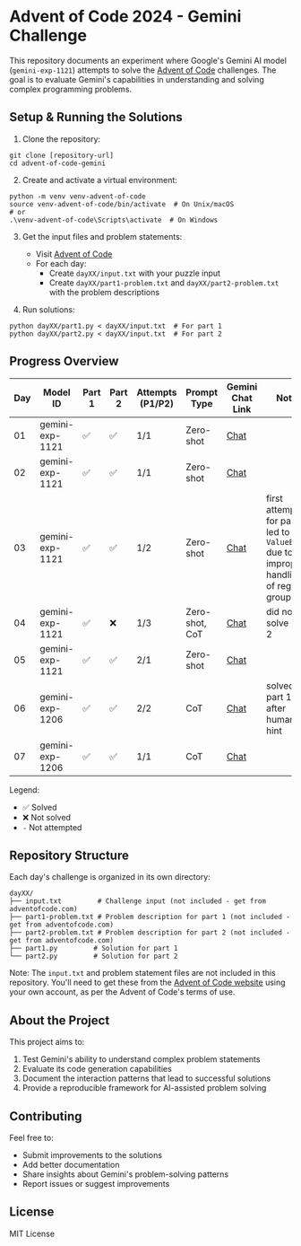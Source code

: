 # Advent of Code 2024 - Gemini Challenge

This repository documents an experiment where Google's Gemini AI model (`gemini-exp-1121`) attempts to solve the [Advent of Code](https://adventofcode.com/) challenges. The goal is to evaluate Gemini's capabilities in understanding and solving complex programming problems.

## Setup & Running the Solutions

1. Clone the repository:
```
git clone [repository-url]
cd advent-of-code-gemini
```

2. Create and activate a virtual environment:
```
python -m venv venv-advent-of-code
source venv-advent-of-code/bin/activate  # On Unix/macOS
# or
.\venv-advent-of-code\Scripts\activate  # On Windows
```

3. Get the input files and problem statements:
   - Visit [Advent of Code](https://adventofcode.com/)
   - For each day:
     - Create `dayXX/input.txt` with your puzzle input
     - Create `dayXX/part1-problem.txt` and `dayXX/part2-problem.txt` with the problem descriptions

4. Run solutions:
```
python dayXX/part1.py < dayXX/input.txt  # For part 1
python dayXX/part2.py < dayXX/input.txt  # For part 2
```

## Progress Overview

| Day | Model ID  | Part 1 | Part 2 | Attempts (P1/P2) | Prompt Type | Gemini Chat Link | Notes |
|-----|-----------|--------|--------|------------------|-------------|------------------|-------|
| 01  | gemini-exp-1121 | ✅     | ✅     | 1/1              | Zero-shot   | [Chat](https://aistudio.google.com/app/prompts?state=%7B%22ids%22:%5B%221kkRVShxln7z6qfKgsVEtP20hozJj7YkA%22%5D,%22action%22:%22open%22,%22userId%22:%22105677632504908789218%22,%22resourceKeys%22:%7B%7D%7D&usp=sharing)     |       |
| 02  | gemini-exp-1121 | ✅     | ✅     | 1/1              | Zero-shot   | [Chat](https://aistudio.google.com/app/prompts?state=%7B%22ids%22:%5B%221RLXAgFWunvpYsyfIxwo-AUN4a9kjhTRl%22%5D,%22action%22:%22open%22,%22userId%22:%22105677632504908789218%22,%22resourceKeys%22:%7B%7D%7D&usp=sharing)     |       |
| 03  | gemini-exp-1121 | ✅     | ✅     | 1/2              | Zero-shot   | [Chat](https://aistudio.google.com/app/prompts?state=%7B%22ids%22:%5B%221f0KmVrz838uuehNbgh209gEqR726Utg5%22%5D,%22action%22:%22open%22,%22userId%22:%22105677632504908789218%22,%22resourceKeys%22:%7B%7D%7D&usp=sharing)     | first attempt for part 2 led to a `ValueError` due to improper handling of regex groups     |
| 04  | gemini-exp-1121 | ✅     | ❌     | 1/3              | Zero-shot, CoT   | [Chat](https://aistudio.google.com/app/prompts?state=%7B%22ids%22:%5B%2219u86k9DX47Z7S253S-Z0FW_W1tekHthB%22%5D,%22action%22:%22open%22,%22userId%22:%22105677632504908789218%22,%22resourceKeys%22:%7B%7D%7D&usp=sharing)     | did not solve part 2     |
| 05  | gemini-exp-1121 | ✅     | ✅     | 2/1              | Zero-shot   | [Chat](https://aistudio.google.com/app/prompts?state=%7B%22ids%22:%5B%221XV71bCF0inECZ7W9AacPwKf0a0tEMPzt%22%5D,%22action%22:%22open%22,%22userId%22:%22105677632504908789218%22,%22resourceKeys%22:%7B%7D%7D&usp=sharing)     |      |
| 06  | gemini-exp-1206 | ✅    | ✅     | 2/2              | CoT   | [Chat](https://aistudio.google.com/app/prompts?state=%7B%22ids%22:%5B%221VBYQR1257m38-T-o6UlypX623S6DgVKd%22%5D,%22action%22:%22open%22,%22userId%22:%22105677632504908789218%22,%22resourceKeys%22:%7B%7D%7D&usp=sharing)     |  solved part 1 only after human hint    |
| 07  | gemini-exp-1206 | ✅    | ✅     | 1/1              | CoT   | [Chat](https://aistudio.google.com/app/prompts?state=%7B%22ids%22:%5B%221f4gG-LJf3TuRjpVRMvnfIPZZc-S__ToN%22%5D,%22action%22:%22open%22,%22userId%22:%22105677632504908789218%22,%22resourceKeys%22:%7B%7D%7D&usp=sharing)     |      |

Legend:
- ✅ Solved
- ❌ Not solved
- `-` Not attempted

## Repository Structure

Each day's challenge is organized in its own directory:
```
dayXX/
├── input.txt         # Challenge input (not included - get from adventofcode.com)
├── part1-problem.txt # Problem description for part 1 (not included - get from adventofcode.com)
├── part2-problem.txt # Problem description for part 2 (not included - get from adventofcode.com)
├── part1.py         # Solution for part 1
└── part2.py         # Solution for part 2
```

Note: The `input.txt` and problem statement files are not included in this repository. You'll need to get these from the [Advent of Code website](https://adventofcode.com/) using your own account, as per the Advent of Code's terms of use.

## About the Project

This project aims to:
1. Test Gemini's ability to understand complex problem statements
2. Evaluate its code generation capabilities
3. Document the interaction patterns that lead to successful solutions
4. Provide a reproducible framework for AI-assisted problem solving

## Contributing

Feel free to:
- Submit improvements to the solutions
- Add better documentation
- Share insights about Gemini's problem-solving patterns
- Report issues or suggest improvements

## License

MIT License